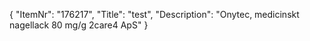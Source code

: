 {
  "ItemNr": "176217",
  "Title": "test",
  "Description": "Onytec, medicinskt nagellack 80 mg/g 2care4 ApS"
}